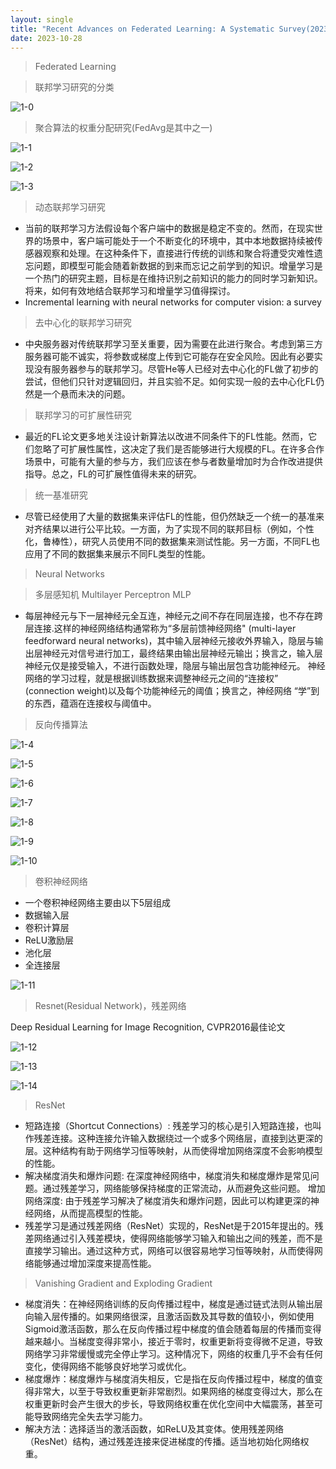 ```yaml
---
layout: single
title: "Recent Advances on Federated Learning: A Systematic Survey(2023) + Machine Learning"
date: 2023-10-28
---
```


> Federated Learning

> 联邦学习研究的分类

![1-0](/assets/images/1-0.png)

> 聚合算法的权重分配研究(FedAvg是其中之一)

![1-1](/assets/images/1-1.png)

![1-2](/assets/images/1-2.png)

![1-3](/assets/images/1-3.png)

> 动态联邦学习研究

* 当前的联邦学习方法假设每个客户端中的数据是稳定不变的。然而，在现实世界的场景中，客户端可能处于一个不断变化的环境中，其中本地数据持续被传感器观察和处理。在这种条件下，直接进行传统的训练和聚合将遭受灾难性遗忘问题，即模型可能会随着新数据的到来而忘记之前学到的知识。增量学习是一个热门的研究主题，目标是在维持识别之前知识的能力的同时学习新知识。将来，如何有效地结合联邦学习和增量学习值得探讨。
* Incremental learning with neural networks for computer vision: a survey

> 去中心化的联邦学习研究

* 中央服务器对传统联邦学习至关重要，因为需要在此进行聚合。考虑到第三方服务器可能不诚实，将参数或梯度上传到它可能存在安全风险。因此有必要实现没有服务器参与的联邦学习。尽管He等人已经对去中心化的FL做了初步的尝试，但他们只针对逻辑回归，并且实验不足。如何实现一般的去中心化FL仍然是一个悬而未决的问题。

> 联邦学习的可扩展性研究

* 最近的FL论文更多地关注设计新算法以改进不同条件下的FL性能。然而，它们忽略了可扩展性属性，这决定了我们是否能够进行大规模的FL。在许多合作场景中，可能有大量的参与方，我们应该在参与者数量增加时为合作改进提供指导。总之，FL的可扩展性值得未来的研究。

> 统一基准研究

* 尽管已经使用了大量的数据集来评估FL的性能，但仍然缺乏一个统一的基准来对齐结果以进行公平比较。一方面，为了实现不同的联邦目标（例如，个性化，鲁棒性），研究人员使用不同的数据集来测试性能。另一方面，不同FL也应用了不同的数据集来展示不同FL类型的性能。

> Neural Networks

> 多层感知机 Multilayer Perceptron MLP

* 每层神经元与下一层神经元全互连，神经元之间不存在同层连接，也不存在跨层连接.这样的神经网络结构通常称为“多层前馈神经网络" (multi-layer feedforward neural networks)，其中输入层神经元接收外界输入，隐层与输出层神经元对信号进行加工，最终结果由输出层神经元输出；换言之，输入层神经元仅是接受输入，不进行函数处理，隐层与输出层包含功能神经元。
  神经网络的学习过程，就是根据训练数据来调整神经元之间的“连接权” (connection weight)以及每个功能神经元的阈值；换言之，神经网络 “学”到的东西，蕴涵在连接权与阈值中。

>  反向传播算法

![1-4](/assets/images/1-4.png)

![1-5](/assets/images/1-5.png)

![1-6](/assets/images/1-6.png)

![1-7](/assets/images/1-7.png)

![1-8](/assets/images/1-8.png)

![1-9](/assets/images/1-9.png)

![1-10](/assets/images/1-10.png)

> 卷积神经网络

* 一个卷积神经网络主要由以下5层组成
* 数据输入层
* 卷积计算层
* ReLU激励层
* 池化层
* 全连接层

![1-11](/assets/images/1-11.png)

> Resnet(Residual Network)，残差网络

Deep Residual Learning for Image Recognition, CVPR2016最佳论文

![1-12](/assets/images/1-12.png)

![1-13](/assets/images/1-13.png)

![1-14](/assets/images/1-14.png)

> ResNet

* 短路连接（Shortcut Connections）: 残差学习的核心是引入短路连接，也叫作残差连接。这种连接允许输入数据绕过一个或多个网络层，直接到达更深的层。这种结构有助于网络学习恒等映射，从而使得增加网络深度不会影响模型的性能。
* 解决梯度消失和爆炸问题: 在深度神经网络中，梯度消失和梯度爆炸是常见问题。通过残差学习，网络能够保持梯度的正常流动，从而避免这些问题。
  增加网络深度: 由于残差学习解决了梯度消失和爆炸问题，因此可以构建更深的神经网络，从而提高模型的性能。
* 残差学习是通过残差网络（ResNet）实现的，ResNet是于2015年提出的。残差网络通过引入残差模块，使得网络能够学习输入和输出之间的残差，而不是直接学习输出。通过这种方式，网络可以很容易地学习恒等映射，从而使得网络能够通过增加深度来提高性能。

> Vanishing Gradient and Exploding Gradient

* 梯度消失：在神经网络训练的反向传播过程中，梯度是通过链式法则从输出层向输入层传播的。如果网络很深，且激活函数及其导数的值较小，例如使用Sigmoid激活函数，那么在反向传播过程中梯度的值会随着每层的传播而变得越来越小。当梯度变得非常小，接近于零时，权重更新将变得微不足道，导致网络学习非常缓慢或完全停止学习。这种情况下，网络的权重几乎不会有任何变化，使得网络不能够良好地学习或优化。
* 梯度爆炸：梯度爆炸与梯度消失相反，它是指在反向传播过程中，梯度的值变得非常大，以至于导致权重更新非常剧烈。如果网络的梯度变得过大，那么在权重更新时会产生很大的步长，导致网络权重在优化空间中大幅震荡，甚至可能导致网络完全失去学习能力。
* 解决方法：选择适当的激活函数，如ReLU及其变体。使用残差网络（ResNet）结构，通过残差连接来促进梯度的传播。适当地初始化网络权重。